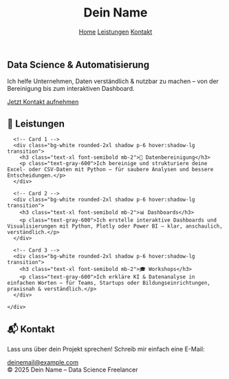 <!DOCTYPE html>
<html lang="de">
<head>
  <meta charset="UTF-8">
  <meta name="viewport" content="width=device-width, initial-scale=1.0">
  <title>Dein Name – Data Science Freelancer</title>
  <script src="https://cdn.tailwindcss.com"></script>
</head>
<body class="bg-gray-50 text-gray-900 font-sans">

  <!-- Header -->
  <header class="bg-white shadow-md sticky top-0 z-50">
    <div class="max-w-5xl mx-auto flex justify-between items-center p-4">
      <h1 class="text-2xl font-bold text-blue-600">Dein Name</h1>
      <nav class="space-x-6">
        <a href="#home" class="hover:text-blue-600">Home</a>
        <a href="#leistungen" class="hover:text-blue-600">Leistungen</a>
        <a href="#kontakt" class="hover:text-blue-600">Kontakt</a>
      </nav>
    </div>
  </header>

  <!-- Hero Section -->
  <section id="home" class="bg-gradient-to-r from-blue-50 to-blue-100 py-20 text-center">
    <h2 class="text-4xl font-extrabold text-gray-800">Data Science & Automatisierung</h2>
    <p class="mt-4 text-lg text-gray-600">Ich helfe Unternehmen, Daten verständlich & nutzbar zu machen – von der Bereinigung bis zum interaktiven Dashboard.</p>
    <a href="#kontakt" class="mt-6 inline-block bg-blue-600 text-white px-6 py-3 rounded-xl shadow hover:bg-blue-700">Jetzt Kontakt aufnehmen</a>
  </section>

  <!-- Leistungen -->
  <section id="leistungen" class="max-w-5xl mx-auto py-16 px-6">
    <h2 class="text-3xl font-bold text-center text-gray-800 mb-10">🚀 Leistungen</h2>
    <div class="grid md:grid-cols-3 gap-8">
      
      <!-- Card 1 -->
      <div class="bg-white rounded-2xl shadow p-6 hover:shadow-lg transition">
        <h3 class="text-xl font-semibold mb-2">🧹 Datenbereinigung</h3>
        <p class="text-gray-600">Ich bereinige und strukturiere deine Excel- oder CSV-Daten mit Python – für saubere Analysen und bessere Entscheidungen.</p>
      </div>
      
      <!-- Card 2 -->
      <div class="bg-white rounded-2xl shadow p-6 hover:shadow-lg transition">
        <h3 class="text-xl font-semibold mb-2">📊 Dashboards</h3>
        <p class="text-gray-600">Ich erstelle interaktive Dashboards und Visualisierungen mit Python, Plotly oder Power BI – klar, anschaulich, verständlich.</p>
      </div>
      
      <!-- Card 3 -->
      <div class="bg-white rounded-2xl shadow p-6 hover:shadow-lg transition">
        <h3 class="text-xl font-semibold mb-2">🎓 Workshops</h3>
        <p class="text-gray-600">Ich erkläre KI & Datenanalyse in einfachen Worten – für Teams, Startups oder Bildungseinrichtungen, praxisnah & verständlich.</p>
      </div>

    </div>
  </section>

  <!-- Kontakt -->
  <section id="kontakt" class="bg-blue-50 py-16 px-6">
    <div class="max-w-3xl mx-auto text-center">
      <h2 class="text-3xl font-bold text-gray-800 mb-6">📬 Kontakt</h2>
      <p class="text-gray-600 mb-6">Lass uns über dein Projekt sprechen! Schreib mir einfach eine E-Mail:</p>
      <a href="mailto:deinemail@example.com" class="text-xl font-semibold text-blue-600 hover:underline">deinemail@example.com</a>
    </div>
  </section>

  <!-- Footer -->
  <footer class="bg-gray-900 text-gray-300 py-6 text-center text-sm">
    © 2025 Dein Name – Data Science Freelancer
  </footer>

</body>
</html>
